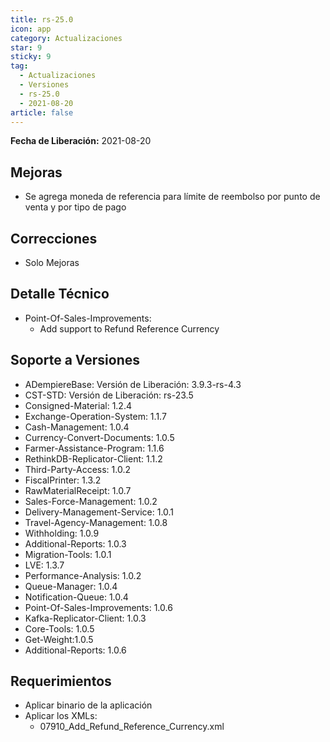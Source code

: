 ```yaml
---
title: rs-25.0
icon: app
category: Actualizaciones
star: 9
sticky: 9
tag:
  - Actualizaciones
  - Versiones
  - rs-25.0
  - 2021-08-20
article: false
---
```


**Fecha de Liberación:** 2021-08-20

## Mejoras

- Se agrega moneda de referencia para límite de reembolso por punto de venta y por tipo de pago

## Correcciones

- Solo Mejoras

## Detalle Técnico

- Point-Of-Sales-Improvements: 
  - Add support to Refund Reference Currency

## Soporte a Versiones

- ADempiereBase: Versión de Liberación: 3.9.3-rs-4.3
- CST-STD: Versión de Liberación: rs-23.5
- Consigned-Material: 1.2.4
- Exchange-Operation-System: 1.1.7
- Cash-Management: 1.0.4
- Currency-Convert-Documents: 1.0.5
- Farmer-Assistance-Program: 1.1.6
- RethinkDB-Replicator-Client: 1.1.2
- Third-Party-Access: 1.0.2
- FiscalPrinter: 1.3.2
- RawMaterialReceipt: 1.0.7
- Sales-Force-Management: 1.0.2
- Delivery-Management-Service: 1.0.1
- Travel-Agency-Management: 1.0.8
- Withholding: 1.0.9
- Additional-Reports: 1.0.3
- Migration-Tools: 1.0.1
- LVE: 1.3.7
- Performance-Analysis: 1.0.2
- Queue-Manager: 1.0.4
- Notification-Queue: 1.0.4
- Point-Of-Sales-Improvements: 1.0.6
- Kafka-Replicator-Client: 1.0.3
- Core-Tools: 1.0.5
- Get-Weight:1.0.5
- Additional-Reports: 1.0.6

## Requerimientos

- Aplicar binario de la aplicación
- Aplicar los XMLs:
  - 07910_Add_Refund_Reference_Currency.xml
